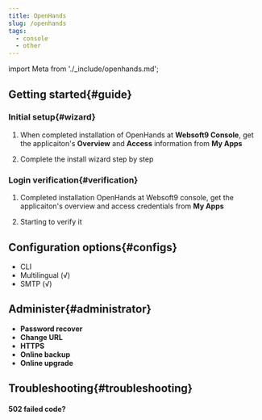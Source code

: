 ```yaml
---
title: OpenHands
slug: /openhands
tags:
  - console
  - other
---
```


import Meta from './_include/openhands.md';

<Meta name="meta" />

## Getting started{#guide}

### Initial setup{#wizard}

1. When completed installation of OpenHands at **Websoft9 Console**, get the applicaiton's **Overview** and **Access** information from **My Apps**  

2. Complete the install wizard step by step

### Login verification{#verification}

1. Completed installation OpenHands at Websoft9 console, get the applicaiton's overview and access credentials from **My Apps**  

2. Starting to verify it

## Configuration options{#configs}

- CLI
- Multilingual (√)
- SMTP (√)

## Administer{#administrator}

- **Password recover**
- **Change URL**
- **HTTPS**
- **Online backup**
- **Online upgrade**

## Troubleshooting{#troubleshooting}

#### 502 failed code?